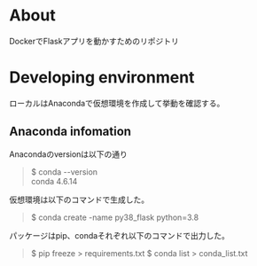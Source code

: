 # About
DockerでFlaskアプリを動かすためのリポジトリ

# Developing environment
ローカルはAnacondaで仮想環境を作成して挙動を確認する。

## Anaconda infomation
Anacondaのversionは以下の通り
> $ conda --version  
> conda 4.6.14

仮想環境は以下のコマンドで生成した。
> $ conda create -name py38_flask python=3.8

パッケージはpip、condaそれぞれ以下のコマンドで出力した。
> $ pip freeze > requirements.txt
> $ conda list > conda_list.txt